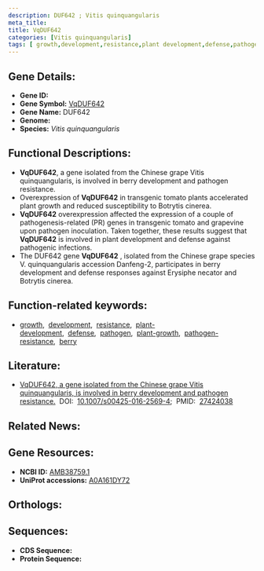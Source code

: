 ```yaml
---
description: DUF642 ; Vitis quinquangularis
meta_title:
title: VqDUF642
categories: [Vitis quinquangularis]
tags: [ growth,development,resistance,plant development,defense,pathogen,plant growth,pathogen resistance,berry ]
---
```


## Gene Details:
- **Gene ID:** []()
- **Gene Symbol:** <u>VqDUF642</u>
- **Gene Name:** DUF642
- **Genome:** []()
- **Species:** *Vitis quinquangularis*

## Functional Descriptions:
   - **VqDUF642**, a gene isolated from the Chinese grape Vitis quinquangularis, is involved in berry development and pathogen resistance.
   - Overexpression of **VqDUF642** in transgenic tomato plants accelerated plant growth and reduced susceptibility to Botrytis cinerea.
   - **VqDUF642** overexpression affected the expression of a couple of pathogenesis-related (PR) genes in transgenic tomato and grapevine upon pathogen inoculation. Taken together, these results suggest that **VqDUF642** is involved in plant development and defense against pathogenic infections.
   - The DUF642 gene **VqDUF642** , isolated from the Chinese grape species V. quinquangularis accession Danfeng-2, participates in berry development and defense responses against Erysiphe necator and Botrytis cinerea.

## Function-related keywords:
   - [growth](/tags/growth/),&nbsp;&nbsp;[development](/tags/development/),&nbsp;&nbsp;[resistance](/tags/resistance/),&nbsp;&nbsp;[plant-development](/tags/plant-development/),&nbsp;&nbsp;[defense](/tags/defense/),&nbsp;&nbsp;[pathogen](/tags/pathogen/),&nbsp;&nbsp;[plant-growth](/tags/plant-growth/),&nbsp;&nbsp;[pathogen-resistance](/tags/pathogen-resistance/),&nbsp;&nbsp;[berry](/tags/berry/)

## Literature:
   - [VqDUF642, a gene isolated from the Chinese grape Vitis quinquangularis, is involved in berry development and pathogen resistance.](https://doi.org/10.1007/s00425-016-2569-4)&nbsp;&nbsp;DOI:&nbsp;&nbsp;[10.1007/s00425-016-2569-4](https://doi.org/10.1007/s00425-016-2569-4);&nbsp;&nbsp;PMID:&nbsp;&nbsp;[27424038](https://pubmed.ncbi.nlm.nih.gov/27424038/)

## Related News:

## Gene Resources:
- **NCBI ID:**  [AMB38759.1](https://www.ncbi.nlm.nih.gov/gene/?term=AMB38759.1)
- **UniProt accessions:**  [A0A161DY72](https://www.uniprot.org/uniprotkb/A0A161DY72/entry)

## Orthologs:

## Sequences:
- **CDS Sequence:**
- **Protein Sequence:**
